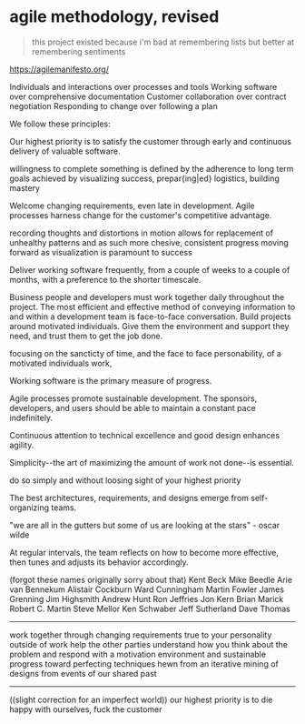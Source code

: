 # agile methodology, revised

> this project existed because i'm bad at remembering lists
> but better at remembering sentiments

https://agilemanifesto.org/

Individuals and interactions over processes and tools
Working software over comprehensive documentation
Customer collaboration over contract negotiation
Responding to change over following a plan

 We follow these principles:

Our highest priority is to satisfy the customer
through early and continuous delivery
of valuable software.

willingness to complete something is defined by the adherence to long term goals
achieved by visualizing success, prepar{ing|ed} logistics, building mastery

Welcome changing requirements, even late in
development. Agile processes harness change for
the customer's competitive advantage.

recording thoughts and distortions
in motion allows for replacement of unhealthy patterns
and as such more chesive, consistent progress
moving forward as visualization is paramount to success

Deliver working software frequently, from a
couple of weeks to a couple of months, with a
preference to the shorter timescale.

Business people and developers must work
together daily throughout the project.
The most efficient and effective method of
conveying information to and within a development
team is face-to-face conversation.
Build projects around motivated individuals.
Give them the environment and support they need,
and trust them to get the job done.

focusing on the sancticty of time, 
and the face to face personability, 
of a motivated individuals work,

Working software is the primary measure of progress.

Agile processes promote sustainable development.
The sponsors, developers, and users should be able
to maintain a constant pace indefinitely.

Continuous attention to technical excellence
and good design enhances agility.

Simplicity--the art of maximizing the amount
of work not done--is essential.

do so simply and without loosing sight
of your highest priority

The best architectures, requirements, and designs
emerge from self-organizing teams.

"we are all in the gutters but some of us are
looking at the stars" - oscar wilde

At regular intervals, the team reflects on how
to become more effective, then tunes and adjusts
its behavior accordingly.

(forgot these names originally sorry about that)
Kent Beck
Mike Beedle
Arie van Bennekum
Alistair Cockburn
Ward Cunningham
Martin Fowler
James Grenning
Jim Highsmith
Andrew Hunt
Ron Jeffries
Jon Kern
Brian Marick
Robert C. Martin
Steve Mellor
Ken Schwaber
Jeff Sutherland
Dave Thomas




---

work together through changing requirements
true to your personality outside of work
help the other parties understand how you think about the problem
and respond with a motivation environment and sustainable progress
toward perfecting techniques hewn from an iterative mining of 
designs from events of our shared past


---

((slight correction for an imperfect world))
our highest priority is to die happy with ourselves, fuck the customer
